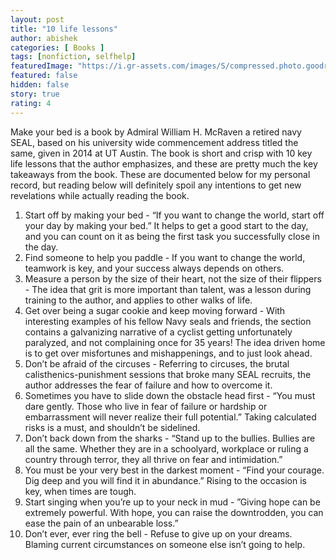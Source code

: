 ```yaml
---
layout: post
title: "10 life lessons"
author: abishek
categories: [ Books ]
tags: [nonfiction, selfhelp]
featuredImage: "https://i.gr-assets.com/images/S/compressed.photo.goodreads.com/books/1495769497l/31423133._SX318_.jpg"
featured: false
hidden: false
story: true
rating: 4
---
```


Make your bed is a book by Admiral William H. McRaven a retired navy SEAL, based on his university wide commencement address titled the same, given in 2014 at UT Austin. The book is short and crisp with 10 key life lessons that the author emphasizes, and these are pretty much the key takeaways from the book. These are documented below for my personal record, but reading below will definitely spoil any intentions to get new revelations while actually reading the book.

1. Start off by making your bed - “If you want to change the world, start off your day by making your bed.” It helps to get a good start to the day, and you can count on it as being the first task you successfully close in the day.
2. Find someone to help you paddle - If you want to change the world, teamwork is key, and your success always depends on others.
3. Measure a person by the size of their heart, not the size of their flippers - The idea that grit is more important than talent, was a lesson during training to the author, and applies to other walks of life.
4. Get over being a sugar cookie and keep moving forward - With interesting examples of his fellow Navy seals and friends, the section contains a galvanizing narrative of a cyclist getting unfortunately paralyzed, and not complaining once for 35 years! The idea driven home is to get over misfortunes and mishappenings, and to just look ahead.
5. Don’t be afraid of the circuses - Referring to circuses, the brutal calisthenics-punishment sessions that broke many SEAL recruits, the author addresses the fear of failure and how to overcome it.
6. Sometimes you have to slide down the obstacle head first - “You must dare gently. Those who live in fear of failure or hardship or embarrassment will never realize their full potential.” Taking calculated risks is a must, and shouldn’t be sidelined.
7. Don’t back down from the sharks - “Stand up to the bullies. Bullies are all the same. Whether they are in a schoolyard, workplace or ruling a country through terror, they all thrive on fear and intimidation.”
8. You must be your very best in the darkest moment - “Find your courage. Dig deep and you will find it in abundance.” Rising to the occasion is key, when times are tough.
9. Start singing when you’re up to your neck in mud - ”Giving hope can be extremely powerful. With hope, you can raise the downtrodden, you can ease the pain of an unbearable loss.”
10. Don’t ever, ever ring the bell - Refuse to give up on your dreams. Blaming current circumstances on someone else isn’t going to help.
